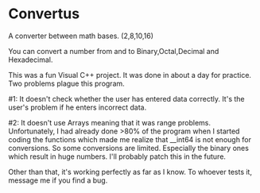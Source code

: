 # Convertus
A converter between math bases. (2,8,10,16)

You can convert a number from and to Binary,Octal,Decimal and Hexadecimal. 

This was a fun Visual C++ project. It was done in about a day for practice. 
Two problems plague this program. 

#1: It doesn't check whether the user has entered data correctly. It's the user's problem if he enters incorrect data.

#2: It doesn't use Arrays meaning that it was range problems. Unfortunately, I had already done >80% of the program when
    I started coding the functions which made me realize that __int64 is not enough for conversions. So some conversions are
    limited. Especially the binary ones which result in huge numbers. I'll probably patch this in the future. 
    
Other than that, it's working perfectly as far as I know. To whoever tests it, message me if you find a bug. 
